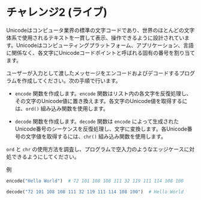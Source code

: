 # チャレンジ2 (ライブ)

Unicodeはコンピュータ業界の標準の文字コードであり、世界のほとんどの文字体系で使用されるテキストを一貫して表示、操作できるように設計されています。Unicodeはコンピューティングプラットフォーム、アプリケーション、言語に関係なく、各文字にUnicodeコードポイントと呼ばれる固有の番号を割り当てます。

ユーザーが入力として渡したメッセージをエンコードおよびデコードするプログラムを作成してください。次の手順で行います。

- `encode` 関数を作成します。`encode` 関数はリスト内の各文字を反復処理し、その文字のUnicode値に置き換えます。各文字のUnicode値を取得するには、`ord()` 組み込み関数を使用します。

- `decode` 関数を作成します。`decode` 関数は `encode` によって生成されたUnicode番号のシーケンスを反復処理し、文字に変換します。各Unicode番号の文字値を取得するには、`chr()` 組み込み関数を使用します。

`ord` と `chr` の使用方法を調査し、プログラムで空入力のようなエッジケースに対処できるようにしてください。

例
```python
encode("Hello World")  # 72 101 108 108 111 32 119 111 114 108 100
```

```python
decode("72 101 108 108 111 32 119 111 114 108 100")  # Hello World
```
